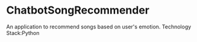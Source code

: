# ChatbotSongRecommender
An application to recommend songs based on user's emotion. Technology Stack:Python

